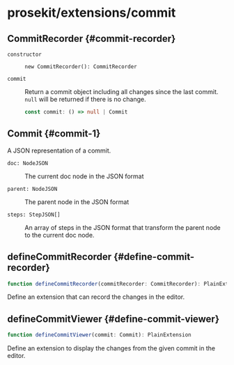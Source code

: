 # prosekit/extensions/commit

## CommitRecorder {#commit-recorder}

<dl>

<dt>

`constructor`

</dt>

<dd>

```
new CommitRecorder(): CommitRecorder
```

</dd>

<dt>

`commit`

</dt>

<dd>

Return a commit object including all changes since the last commit. `null`
will be returned if there is no change.

```ts
const commit: () => null | Commit
```

</dd>

</dl>

## Commit {#commit-1}

A JSON representation of a commit.

<dl>

<dt>

`doc: NodeJSON`

</dt>

<dd>

The current doc node in the JSON format

</dd>

<dt>

`parent: NodeJSON`

</dt>

<dd>

The parent node in the JSON format

</dd>

<dt>

`steps: StepJSON[]`

</dt>

<dd>

An array of steps in the JSON format that transform the parent node to the
current doc node.

</dd>

</dl>

## defineCommitRecorder {#define-commit-recorder}

```ts
function defineCommitRecorder(commitRecorder: CommitRecorder): PlainExtension
```

Define an extension that can record the changes in the editor.

## defineCommitViewer {#define-commit-viewer}

```ts
function defineCommitViewer(commit: Commit): PlainExtension
```

Define an extension to display the changes from the given commit in the editor.
